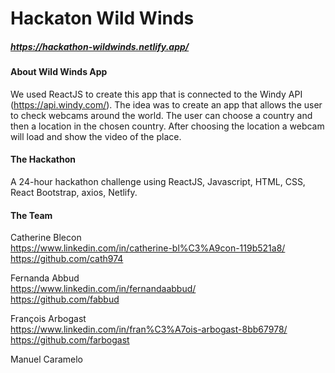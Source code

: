 # Hackaton Wild Winds
##### https://hackathon-wildwinds.netlify.app/

#### About Wild Winds App
We used ReactJS to create this app that is connected to the Windy API (https://api.windy.com/). The idea was to create an app that allows the user to check webcams around the world. The user can choose a country and then a location in the chosen country. After choosing the location a webcam will load and show the video of the place. 

#### The Hackathon
A 24-hour hackathon challenge using ReactJS, Javascript, HTML, CSS, React Bootstrap, axios, Netlify.

#### The Team
Catherine Blecon </br>
https://www.linkedin.com/in/catherine-bl%C3%A9con-119b521a8/ </br>
https://github.com/cath974

Fernanda Abbud </br>
https://www.linkedin.com/in/fernandaabbud/ </br>
https://github.com/fabbud

François Arbogast </br>
https://www.linkedin.com/in/fran%C3%A7ois-arbogast-8bb67978/ </br>
https://github.com/farbogast

Manuel Caramelo

